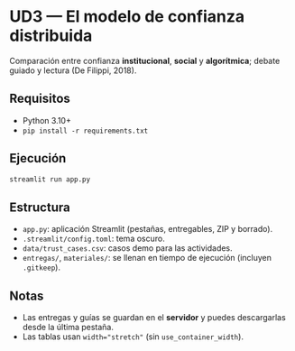 # UD3 — El modelo de confianza distribuida

Comparación entre confianza **institucional**, **social** y **algorítmica**; debate guiado y lectura (De Filippi, 2018).

## Requisitos
- Python 3.10+
- `pip install -r requirements.txt`

## Ejecución
```bash
streamlit run app.py
```

## Estructura
- `app.py`: aplicación Streamlit (pestañas, entregables, ZIP y borrado).
- `.streamlit/config.toml`: tema oscuro.
- `data/trust_cases.csv`: casos demo para las actividades.
- `entregas/`, `materiales/`: se llenan en tiempo de ejecución (incluyen `.gitkeep`).

## Notas
- Las entregas y guías se guardan en el **servidor** y puedes descargarlas desde la última pestaña.
- Las tablas usan `width="stretch"` (sin `use_container_width`).
